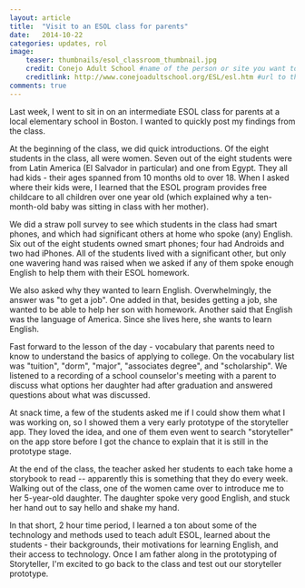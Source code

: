 ```yaml
---
layout: article
title:  "Visit to an ESOL class for parents"
date:   2014-10-22
categories: updates, rol
image:
    teaser: thumbnails/esol_classroom_thumbnail.jpg
    credit: Conejo Adult School #name of the person or site you want to credit
    creditlink: http://www.conejoadultschool.org/ESL/esl.htm #url to their site or licensing
comments: true
---
```


Last week, I went to sit in on an intermediate ESOL class for parents at a local elementary school in Boston. I wanted to quickly post my findings from the class.

At the beginning of the class, we did quick introductions. Of the eight students in the class, all were women. Seven out of the eight students were from Latin America (El Salvador in particular) and one from Egypt. They all had kids - their ages spanned from 10 months old to over 18. When I asked where their kids were, I learned that the ESOL program provides free childcare to all children over one year old (which explained why a ten-month-old baby was sitting in class with her mother). 

We did a straw poll survey to see which students in the class had smart phones, and which had significant others at home who spoke (any) English. Six out of the eight students owned smart phones; four had Androids and two had iPhones. All of the students lived with a significant other, but only one wavering hand was raised when we asked if any of them spoke enough English to help them with their ESOL homework.

We also asked why they wanted to learn English. Overwhelmingly, the answer was "to get a job". One added in that, besides getting a job, she wanted to be able to help her son with homework. Another said that English was the language of America. Since she lives here, she wants to learn English.

Fast forward to the lesson of the day - vocabulary that parents need to know to understand the basics of applying to college. On the vocabulary list was "tuition", "dorm", "major", "associates degree", and "scholarship". We listened to a recording of a school counselor's meeting with a parent to discuss what options her daughter had after graduation and answered questions about what was discussed.

At snack time, a few of the students asked me if I could show them what I was working on, so I showed them a very early prototype of the storyteller app. They loved the idea, and one of them even went to search "storyteller" on the app store before I got the chance to explain that it is still in the prototype stage.

At the end of the class, the teacher asked her students to each take home a storybook to read -- apparently this is something that they do every week. Walking out of the class, one of the women came over to introduce me to her 5-year-old daughter. The daughter spoke very good English, and stuck her hand out to say hello and shake my hand. 

In that short, 2 hour time period, I learned a ton about some of the technology and methods used to teach adult ESOL, learned about the students - their backgrounds, their motivations for learning English, and their access to technology. Once I am father along in the prototyping of Storyteller, I'm excited to go back to the class and test out our storyteller prototype.
